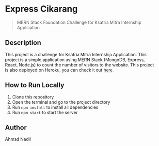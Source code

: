 # Express Cikarang
> MERN Stack Foundation Challenge for Ksatria Mitra Internship Application

## Description
This project is a challenge for Ksatria Mitra Internship Application. This project is a simple application using MERN Stack (MongoDB, Express, React, Node.js) to count the number of visitors to the website. This project is also deployed on Heroku, you can check it out [here](https://express-cikarang.vercel.app/).

## How to Run Locally
1. Clone this repository
2. Open the terminal and go to the project directory
3. Run `npm install` to install all dependencies
4. Run `npm start` to start the server

## Author
Ahmad Nadil